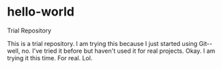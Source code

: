 # hello-world
Trial Repository


This is a trial repository. I am trying this because I just started using Git-- well, no. I've tried it before but haven't used it for real projects.
Okay. I am trying it this time. For real. Lol.

